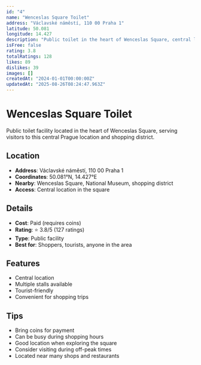 ```yaml
---
id: "4"
name: "Wenceslas Square Toilet"
address: "Václavské náměstí, 110 00 Praha 1"
latitude: 50.081
longitude: 14.427
description: "Public toilet in the heart of Wenceslas Square, central location."
isFree: false
rating: 3.8
totalRatings: 128
likes: 89
dislikes: 39
images: []
createdAt: "2024-01-01T00:00:00Z"
updatedAt: "2025-08-26T08:24:47.963Z"
---
```



# Wenceslas Square Toilet

Public toilet facility located in the heart of Wenceslas Square, serving visitors to this central Prague location and shopping district.

## Location

- **Address**: Václavské náměstí, 110 00 Praha 1
- **Coordinates**: 50.081°N, 14.427°E
- **Nearby**: Wenceslas Square, National Museum, shopping district
- **Access**: Central location in the square

## Details

- **Cost**: Paid (requires coins)
- **Rating**: ⭐ 3.8/5 (127 ratings)
- **Type**: Public facility
- **Best for**: Shoppers, tourists, anyone in the area

## Features

- Central location
- Multiple stalls available
- Tourist-friendly
- Convenient for shopping trips

## Tips

- Bring coins for payment
- Can be busy during shopping hours
- Good location when exploring the square
- Consider visiting during off-peak times
- Located near many shops and restaurants

